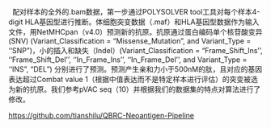   配对样本的全外的.bam数据，第一步通过POLYSOLVER tool工具对每个样本4-digit HLA基因型进行推断。体细胞突变数据（.maf）和HLA基因型数据作为输入文件，用NetMHCpan（v4.0）预测新的抗原。抗原通过蛋白编码单个核苷酸变异(SNV) (Variant_Classification = “Missense_Mutation”, and Variant_Type = ‘‘SNP”)，小的插入和缺失（Indel）(Variant_Classification = “Frame_Shift_Ins’’, ‘‘Frame_Shift_Del’’, ‘‘In_Frame_Ins’’, ‘‘In_Frame_Del’’, and Variant_Type = ‘‘INS”, “DEL”) 分别进行了预测。预测产生亲和力小于500nM的肽，且对应的基因表达超过Combat value 1（根据中值表达而不是特定样本进行评估）的突变被选为新的抗原。我们参考pVAC seq（10）并根据我们的数据集的特点对算法进行了修改。

https://github.com/tianshilu/QBRC-Neoantigen-Pipeline